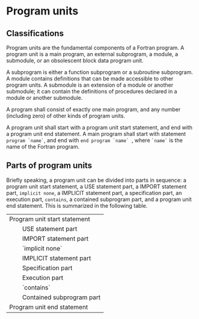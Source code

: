 # Program units

## Classifications

Program units are the fundamental components of a Fortran program. A program unit is a main program, an 
external subprogram, a module, a submodule, or an obsolescent block data program unit.

A subprogram is either a function subprogram or a subroutine subprogram. A module contains definitions that can be made accessible to other program units. A submodule is an extension of a module or another submodule; it can contain the definitions of procedures declared in a module or another submodule.

A program shall consist of exactly one main program, and any number (including zero) of other kinds of program units.

A program unit shall start with a program unit start statement, and end with a program unit end statement. A main program shall start with statement `` program `name` ``, and end with ``end program `name` ``, where `` `name` `` is the name of the Fortran program.

## Parts of program units

Briefly speaking, a program unit can be divided into parts in sequence: a program unit start statement, a USE  statement part, a IMPORT statement part, `implicit none`, a IMPLICIT statement part, a specification part, an execution part, `contains`, a contained subprogram part, and a program unit end statement. This is summarized in the following table.

<style>
    table {
        margin: auto;
    }
</style>

<table>
<tr><td> Program unit start statement </td></tr>
<tr><td> &nbsp; &nbsp; &nbsp; &nbsp; USE statement part </td></tr>
<tr><td> &nbsp; &nbsp; &nbsp; &nbsp; IMPORT statement part </td></tr>
<tr><td> &nbsp; &nbsp; &nbsp; &nbsp; `implicit none` </td></tr>
<tr><td> &nbsp; &nbsp; &nbsp; &nbsp; IMPLICIT statement part </td></tr>
<tr><td> &nbsp; &nbsp; &nbsp; &nbsp; Specification part </td></tr>
<tr><td> &nbsp; &nbsp; &nbsp; &nbsp; Execution part </td></tr>
<tr><td> &nbsp; &nbsp; &nbsp; &nbsp; `contains` </td></tr>
<tr><td> &nbsp; &nbsp; &nbsp; &nbsp; Contained subprogram part </td></tr>
<tr><td> Program unit end statement </td></tr>
</table>
